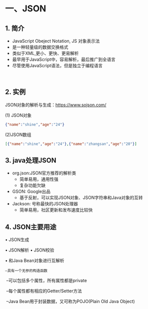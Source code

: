 # 一、JSON

## 1. 简介

- JavaScript Obeject Notation, JS 对象表示法
- 是一种轻量级的数据交换格式
- 类似于XML,更小、更快、更易解析
- 最早用于JavaScript中，容易解析，最后推广到全语言
- 尽管使用JavaScript语法，但是独立于编程语言

​			

## 2. 实例

JSON对象的解析与生成：https://www.sojson.com/

(1) JSON对象

```JSON
{"name":"shine","age":"24"}
```

(2)JSON数组

```json
[{"name":"shine","age":"24"},{"name":"zhangsan","age":"20"}]
```

## 3. java处理JSON

- org.json:JSON官方推荐的解析类
  - 简单易用，通用性强
  - 复杂功能欠缺
- GSON: Google出品
  - 基于反射，可以实现JSON对象、JSON字符串和Java对象的互转
- Jackson: 号称最快的JSON处理器
  - 简单易用，社区更新和发布速度比较快

## 4. JSON主要用途

• JSON生成

 • JSON解析 • JSON校验

 • 和Java Bean对象进行互解析

 	–具有一个无参的构造函数

​	 –可以包括多个属性，所有属性都是private 

​	–每个属性都有相应的Getter/Setter方法 

​	–Java Bean用于封装数据，又可称为POJO(Plain Old Java Object)